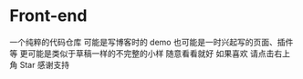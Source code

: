 # Front-end

一个纯粹的代码仓库
可能是写博客时的 demo
也可能是一时兴起写的页面、插件等
更可能是类似于草稿一样的不完整的小样
随意看看就好
如果喜欢
请点击右上角 Star
感谢支持
